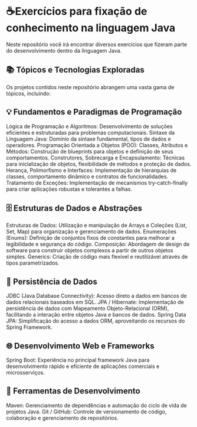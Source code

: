 # ☕Exercícios para fixação de conhecimento na linguagem Java
Neste repositório você irá encontrar diversos exercícios que fizeram parte do desenvolvimento dentro da linguagem Java.

## 📚 Tópicos e Tecnologias Exploradas
Os projetos contidos neste repositório abrangem uma vasta gama de tópicos, incluindo:

## 💡 Fundamentos e Paradigmas de Programação
Lógica de Programação e Algoritmos: Desenvolvimento de soluções eficientes e estruturadas para problemas computacionais.
Sintaxe da Linguagem Java: Domínio da sintaxe fundamental, tipos de dados e operadores.
Programação Orientada a Objetos (POO):
Classes, Atributos e Métodos: Construção de blueprints para objetos e definição de seus comportamentos.
Construtores, Sobrecarga e Encapsulamento: Técnicas para inicialização de objetos, flexibilidade de métodos e proteção de dados.
Herança, Polimorfismo e Interfaces: Implementação de hierarquias de classes, comportamento dinâmico e contratos de funcionalidades.
Tratamento de Exceções: Implementação de mecanismos try-catch-finally para criar aplicações robustas e tolerantes a falhas.
## 🗄️ Estruturas de Dados e Abstrações
Estruturas de Dados: Utilização e manipulação de Arrays e Coleções (List, Set, Map) para organização e gerenciamento de dados.
Enumerações (Enums): Definição de conjuntos fixos de constantes para melhorar a legibilidade e segurança do código.
Composição: Abordagem de design de software para construir objetos complexos a partir de outros objetos simples.
Generics: Criação de código mais flexível e reutilizável através de tipos parametrizados.

## 💾 Persistência de Dados
JDBC (Java Database Connectivity): Acesso direto a dados em bancos de dados relacionais baseados em SQL.
JPA / Hibernate: Implementação de persistência de dados com Mapeamento Objeto-Relacional (ORM), facilitando a interação entre objetos Java e bancos de dados.
Spring Data JPA: Simplificação do acesso a dados ORM, aproveitando os recursos do Spring Framework.

## 🌐 Desenvolvimento Web e Frameworks
Spring Boot: Experiência no principal framework Java para desenvolvimento rápido e eficiente de aplicações comerciais e microsserviços.

## 🧰 Ferramentas de Desenvolvimento
Maven: Gerenciamento de dependências e automação do ciclo de vida de projetos Java.
Git / GitHub: Controle de versionamento de código, colaboração e gerenciamento de repositórios.

